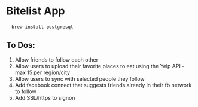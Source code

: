 Bitelist App 
=============

      brew install postgresql

To Dos:
--------

1. Allow friends to follow each other
2. Allow users to upload their favorite places to eat using the Yelp API - max 15 per region/city
3. Allow users to sync with selected people they follow
4. Add facebook connect that suggests friends already in their fb network to follow
5. Add SSL/https to signon